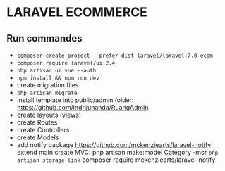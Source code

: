 # LARAVEL ECOMMERCE
## Run commandes
* `composer create-project --prefer-dist laravel/laravel:7.0 ecom`
* `composer require laravel/ui:2.4`
* `php artisan ui vue --auth`
* `npm install && npm run dev`
* create migration files
* `php artisan migrate`
* install template into public/admin folder: https://github.com/indrijunanda/RuangAdmin
* create layouts (views)
* create Routes
* create Controllers
* create Models
* add notify package https://github.com/mckenziearts/laravel-notify
extend main
create MVC: php artisan make:model Category -mcr
`php artisan storage link`
composer require mckenziearts/laravel-notify